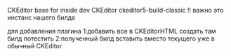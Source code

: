 CKEditor base for inside dev
CKEditor ckeditor5-build-classic !! важно это инстанс нашего билда


для добавления плагина 
1:добавить все в CKEditorHTML создать там билд потестить
2:полученный билд вставить вместо текущего уже в обычный CKEditor